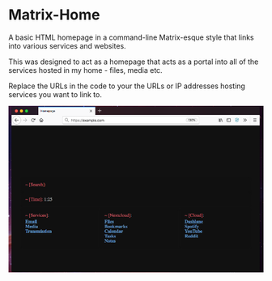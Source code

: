 # Matrix-Home
A basic HTML homepage in a command-line Matrix-esque style that links into various services and websites.

This was designed to act as a homepage that acts as a portal into all of the services hosted in my home - files, media etc.

Replace the URLs in the code to your the URLs or IP addresses hosting services you want to link to.

![Alt text](/screenshot.png)
